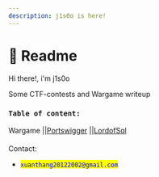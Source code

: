 ```yaml
---
description: j1s0o is here!
---
```


# 📧 Readme

Hi there!, i'm j1s0o

Some CTF-contests and Wargame writeup

### `Table of content:`

Wargame                                                                                              ||[Portswigger](https://diamond-halibut-dc7.notion.site/Portswigger-726dbab9b90b4fc98df2d2177c232e56)                                                        ||[LordofSql](https://github.com/j1s0o/Wargame/blob/main/lordofsql.md)                               

####

Contact:

* <mark style="color:blue;">`xuanthang20122002@gmail.com`</mark>
